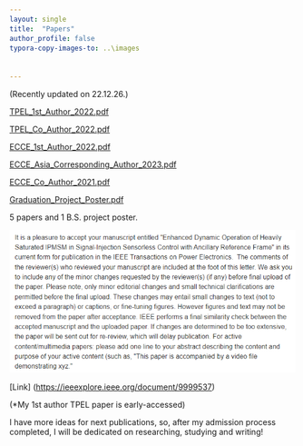 ```yaml
---
layout: single
title:  "Papers"
author_profile: false
typora-copy-images-to: ..\images


---
```

(Recently updated on 22.12.26.)

 [TPEL_1st_Author_2022.pdf](..\materials\pub_1.pdf)

 [TPEL_Co_Author_2022.pdf](..\materials\pub_2.pdf)

 [ECCE_1st_Author_2022.pdf](..\materials\pub_3.pdf)

 [ECCE_Asia_Corresponding_Author_2023.pdf](..\materials\pub_4.pdf)

 [ECCE_Co_Author_2021.pdf](..\materials\pub_5.pdf)

 [Graduation_Project_Poster.pdf](..\materials\poster.pdf)



5 papers and 1 B.S. project poster.



<img src="../images/2022-12-12-second/image-20221214130811513.png" alt="image-20221214130811513" style="zoom: 200%;" />

[Link] (https://ieeexplore.ieee.org/document/9999537)

(*My 1st author TPEL paper is early-accessed)

I have more ideas for next publications, so, after my admission process completed, I will be dedicated on researching, studying and writing!
